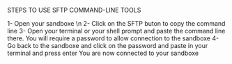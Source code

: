 STEPS TO USE SFTP COMMAND-LINE TOOLS

1- Open your sandboxe \n
2- Click on the SFTP buton to copy the command line
3- Open your terminal or your shell prompt and paste the command line there. You will require a password to allow connection to the sandboxe
4- Go back to the sandboxe and click on the password and paste in your terminal and press enter
You are now connected to your sandboxe